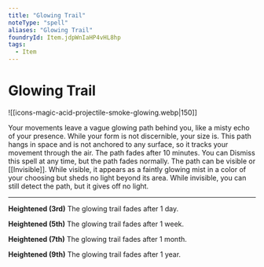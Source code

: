 ```yaml
---
title: "Glowing Trail"
noteType: "spell"
aliases: "Glowing Trail"
foundryId: Item.jdpWnIaHP4vHL8hp
tags:
  - Item
---
```


# Glowing Trail
![[icons-magic-acid-projectile-smoke-glowing.webp|150]]

Your movements leave a vague glowing path behind you, like a misty echo of your presence. While your form is not discernible, your size is. This path hangs in space and is not anchored to any surface, so it tracks your movement through the air. The path fades after 10 minutes. You can Dismiss this spell at any time, but the path fades normally. The path can be visible or [[Invisible]]. While visible, it appears as a faintly glowing mist in a color of your choosing but sheds no light beyond its area. While invisible, you can still detect the path, but it gives off no light.

* * *

**Heightened (3rd)** The glowing trail fades after 1 day.

**Heightened (5th)** The glowing trail fades after 1 week.

**Heightened (7th)** The glowing trail fades after 1 month.

**Heightened (9th)** The glowing trail fades after 1 year.

